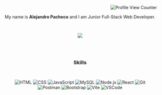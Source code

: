 <!-- # ¡Hey! , You found me! 🎯

-->
<div align="right">

![Profile View Counter](https://komarev.com/ghpvc/?username=AlejandroPachec&color=00BFB2)

</div>

<div align="center">

  My name is <b>Alejandro Pacheco</b> and I am Junior Full-Stack Web Developer.

  <br/>

  [<img src="https://img.shields.io/badge/-Alejandro_Pacheco-red?style=flat-square&logo=Linkedin&logoColor=white&color=red&link=https://www.linkedin.com/in/alejandropachecoferro/)">](https://www.linkedin.com/in/alejandropachecoferro/)
 
</div>

<br/>


<br />

<h3  align="center">Skills</h3>

<br />

<div align="center">

  ![HTML](https://img.shields.io/badge/HTML5-E34F26?style=for-the-badge&logo=html5&logoColor=white)
  ![CSS](https://img.shields.io/badge/CSS3-1572B6?style=for-the-badge&logo=css3&logoColor=white)
  ![JavaScript](https://img.shields.io/badge/JavaScript-F7DF1E.svg?style=for-the-badge&logo=JavaScript&logoColor=black)
  ![MySQL](https://img.shields.io/badge/MySQL-005C84?style=for-the-badge&logo=mysql&logoColor=white)
  ![Node.js](https://img.shields.io/badge/Node.js-339933.svg?style=for-the-badge&logo=nodedotjs&logoColor=white)
  ![React](https://img.shields.io/badge/React-61DAFB.svg?style=for-the-badge&logo=React&logoColor=black)
  ![Git](https://img.shields.io/badge/GIT-E44C30?style=for-the-badge&logo=git&logoColor=white)
  ![Postman](https://img.shields.io/badge/Postman-FF6C37.svg?style=for-the-badge&logo=Postman&logoColor=white)
  ![Bootstrap](https://img.shields.io/badge/Bootstrap-7952B3.svg?style=for-the-badge&logo=Bootstrap&logoColor=white)
  ![Vite](https://img.shields.io/badge/Vite-646CFF.svg?style=for-the-badge&logo=Vite&logoColor=white)
  ![VSCode](https://img.shields.io/badge/Visual%20Studio%20Code-007ACC.svg?style=for-the-badge&logo=Visual-Studio-Code&logoColor=white)

</div>

<br />


<!---
<h3 align="center">
You can see my projects here
</h3>

<div align="center">👇🏼👇🏼</div>
--->
<!---
AlejandroPachec/AlejandroPachec is a ✨ special ✨ repository because its `README.md` (this file) appears on your GitHub profile.
You can click the Preview link to take a look at your changes.
--->
